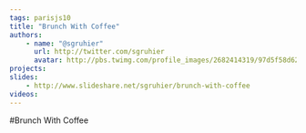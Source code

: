 ```yaml
---
tags: parisjs10
title: "Brunch With Coffee"
authors:
    - name: "@sgruhier"
      url: http://twitter.com/sgruhier
      avatar: http://pbs.twimg.com/profile_images/2682414319/97d5f58d626aeaab3e03acd6782645ff_bigger.png
projects:
slides:
    - http://www.slideshare.net/sgruhier/brunch-with-coffee
videos:
---
```

#Brunch With Coffee

